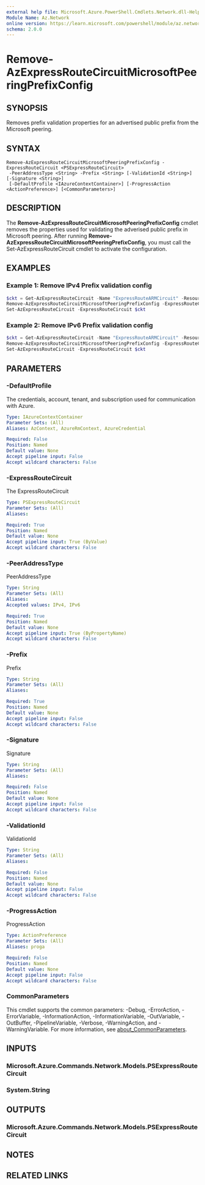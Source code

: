 ```yaml
---
external help file: Microsoft.Azure.PowerShell.Cmdlets.Network.dll-Help.xml
Module Name: Az.Network
online version: https://learn.microsoft.com/powershell/module/az.network/remove-azexpressroutecircuitmicrosoftpeeringprefixconfig
schema: 2.0.0
---
```


# Remove-AzExpressRouteCircuitMicrosoftPeeringPrefixConfig

## SYNOPSIS
Removes prefix validation properties for an advertised public prefix from the Microsoft peering.

## SYNTAX

```
Remove-AzExpressRouteCircuitMicrosoftPeeringPrefixConfig -ExpressRouteCircuit <PSExpressRouteCircuit>
 -PeerAddressType <String> -Prefix <String> [-ValidationId <String>] [-Signature <String>]
 [-DefaultProfile <IAzureContextContainer>] [-ProgressAction <ActionPreference>] [<CommonParameters>]
```

## DESCRIPTION
The **Remove-AzExpressRouteCircuitMicrosoftPeeringPrefixConfig** cmdlet removes the properties used for validating
the adverised public prefix in Microsoft peering. After running **Remove-AzExpressRouteCircuitMicrosoftPeeringPrefixConfig**, 
you must call the Set-AzExpressRouteCircuit cmdlet to activate the configuration.

## EXAMPLES

### Example 1: Remove IPv4 Prefix validation config
```powershell
$ckt = Get-AzExpressRouteCircuit -Name "ExpressRouteARMCircuit" -ResourceGroupName "ExpressRouteResourceGroup" 
Remove-AzExpressRouteCircuitMicrosoftPeeringPrefixConfig -ExpressRouteCircuit $ckt -PeerAddressType IPv4 -Prefix "123.1.0.0/24"
Set-AzExpressRouteCircuit -ExpressRouteCircuit $ckt
```

### Example 2: Remove IPv6 Prefix validation config
```powershell
$ckt = Get-AzExpressRouteCircuit -Name "ExpressRouteARMCircuit" -ResourceGroupName "ExpressRouteResourceGroup" 
Remove-AzExpressRouteCircuitMicrosoftPeeringPrefixConfig -ExpressRouteCircuit $ckt -PeerAddressType IPv6 -Prefix "123:1::0/64"
Set-AzExpressRouteCircuit -ExpressRouteCircuit $ckt
```

## PARAMETERS

### -DefaultProfile
The credentials, account, tenant, and subscription used for communication with Azure.

```yaml
Type: IAzureContextContainer
Parameter Sets: (All)
Aliases: AzContext, AzureRmContext, AzureCredential

Required: False
Position: Named
Default value: None
Accept pipeline input: False
Accept wildcard characters: False
```

### -ExpressRouteCircuit
The ExpressRouteCircuit

```yaml
Type: PSExpressRouteCircuit
Parameter Sets: (All)
Aliases:

Required: True
Position: Named
Default value: None
Accept pipeline input: True (ByValue)
Accept wildcard characters: False
```

### -PeerAddressType
PeerAddressType

```yaml
Type: String
Parameter Sets: (All)
Aliases:
Accepted values: IPv4, IPv6

Required: True
Position: Named
Default value: None
Accept pipeline input: True (ByPropertyName)
Accept wildcard characters: False
```

### -Prefix
Prefix

```yaml
Type: String
Parameter Sets: (All)
Aliases:

Required: True
Position: Named
Default value: None
Accept pipeline input: False
Accept wildcard characters: False
```

### -Signature
Signature

```yaml
Type: String
Parameter Sets: (All)
Aliases:

Required: False
Position: Named
Default value: None
Accept pipeline input: False
Accept wildcard characters: False
```

### -ValidationId
ValidationId

```yaml
Type: String
Parameter Sets: (All)
Aliases:

Required: False
Position: Named
Default value: None
Accept pipeline input: False
Accept wildcard characters: False
```

### -ProgressAction
ProgressAction

```yaml
Type: ActionPreference
Parameter Sets: (All)
Aliases: proga

Required: False
Position: Named
Default value: None
Accept pipeline input: False
Accept wildcard characters: False
```

### CommonParameters
This cmdlet supports the common parameters: -Debug, -ErrorAction, -ErrorVariable, -InformationAction, -InformationVariable, -OutVariable, -OutBuffer, -PipelineVariable, -Verbose, -WarningAction, and -WarningVariable. For more information, see [about_CommonParameters](http://go.microsoft.com/fwlink/?LinkID=113216).

## INPUTS

### Microsoft.Azure.Commands.Network.Models.PSExpressRouteCircuit

### System.String

## OUTPUTS

### Microsoft.Azure.Commands.Network.Models.PSExpressRouteCircuit

## NOTES

## RELATED LINKS
